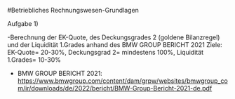 #Betriebliches Rechnungswesen-Grundlagen

Aufgabe 1)

-Berechnung der EK-Quote, des Deckungsgrades 2 (goldene Bilanzregel) und der Liquidität 1.Grades
anhand des BMW GROUP BERICHT 2021
Ziele: EK-Quote= 20-30%, Deckungsgrad 2= mindestens 100%, Liquidität 1.Grades= 10-30%
- BMW GROUP BERICHT 2021: https://www.bmwgroup.com/content/dam/grpw/websites/bmwgroup_com/ir/downloads/de/2022/bericht/BMW-Group-Bericht-2021-de.pdf
